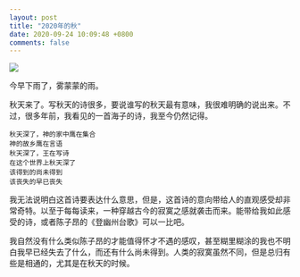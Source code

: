 ```yaml
---
layout: post
title: "2020年的秋"
date: 2020-09-24 10:09:48 +0800
comments: false
---
```


![](https://jekyll-1251110281.file.myqcloud.com/images/1600914926191_20200924_compressed_masked.jpg)

今早下雨了，雾蒙蒙的雨。

秋天来了。写秋天的诗很多，要说谁写的秋天最有意味，我很难明确的说出来。不过，很多年前，我看见的一首海子的诗，我至今仍然记得。

```
秋天深了，神的家中鹰在集合
神的故乡鹰在言语
秋天深了，王在写诗
在这个世界上秋天深了
该得到的尚未得到
该丧失的早已丧失
```

我无法说明白这首诗要表达什么意思，但是，这首诗的意向带给人的直观感受却非常奇特。以至于每每读来，一种穿越古今的寂寞之感就袭击而来。能带给我如此感受的诗，或者陈子昂的《登幽州台歌》可以一比吧。

我自然没有什么类似陈子昂的才能值得怀才不遇的感叹，甚至糊里糊涂的我也不明白我早已经失去了什么，而还有什么尚未得到。人类的寂寞虽然不同，但是总归有些是相通的，尤其是在秋天的时候。